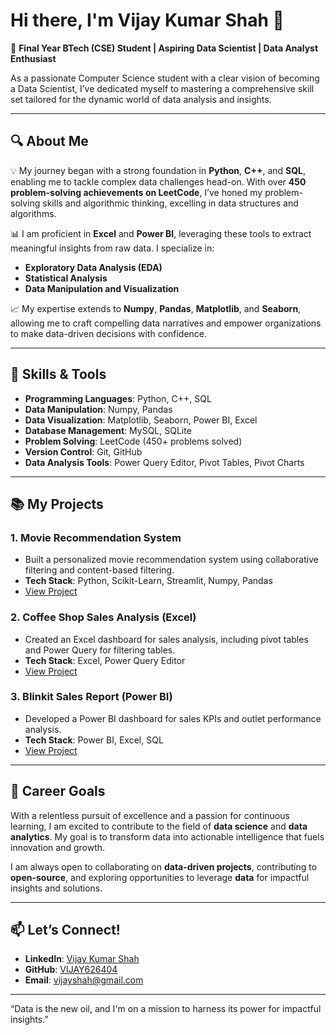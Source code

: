 # Hi there, I'm Vijay Kumar Shah 👋

🚀 **Final Year BTech (CSE) Student | Aspiring Data Scientist | Data Analyst Enthusiast**

As a passionate Computer Science student with a clear vision of becoming a Data Scientist, I’ve dedicated myself to mastering a comprehensive skill set tailored for the dynamic world of data analysis and insights.

---

## 🔍 About Me

💡 My journey began with a strong foundation in **Python**, **C++**, and **SQL**, enabling me to tackle complex data challenges head-on. With over **450 problem-solving achievements on LeetCode**, I’ve honed my problem-solving skills and algorithmic thinking, excelling in data structures and algorithms.

📊 I am proficient in **Excel** and **Power BI**, leveraging these tools to extract meaningful insights from raw data. I specialize in:

- **Exploratory Data Analysis (EDA)**
- **Statistical Analysis**
- **Data Manipulation and Visualization**

📈 My expertise extends to **Numpy**, **Pandas**, **Matplotlib**, and **Seaborn**, allowing me to craft compelling data narratives and empower organizations to make data-driven decisions with confidence.

---

## 💼 Skills & Tools

- **Programming Languages**: Python, C++, SQL
- **Data Manipulation**: Numpy, Pandas
- **Data Visualization**: Matplotlib, Seaborn, Power BI, Excel
- **Database Management**: MySQL, SQLite
- **Problem Solving**: LeetCode (450+ problems solved)
- **Version Control**: Git, GitHub
- **Data Analysis Tools**: Power Query Editor, Pivot Tables, Pivot Charts

---

## 📚 My Projects

### 1. **Movie Recommendation System**
- Built a personalized movie recommendation system using collaborative filtering and content-based filtering.
- **Tech Stack**: Python, Scikit-Learn, Streamlit, Numpy, Pandas
- [View Project](https://github.com/VIJAY626404/Movie-Recommendation-System)

### 2. **Coffee Shop Sales Analysis (Excel)**
- Created an Excel dashboard for sales analysis, including pivot tables and Power Query for filtering tables.
- **Tech Stack**: Excel, Power Query Editor
- [View Project](https://github.com/VIJAY626404/Coffee-Shop-Sales-by-Excel)

### 3. **Blinkit Sales Report (Power BI)**
- Developed a Power BI dashboard for sales KPIs and outlet performance analysis.
- **Tech Stack**: Power BI, Excel, SQL
- [View Project](https://github.com/VIJAY626404/Power-Bi-Projects)

---

## 🎯 Career Goals

With a relentless pursuit of excellence and a passion for continuous learning, I am excited to contribute to the field of **data science** and **data analytics**. My goal is to transform data into actionable intelligence that fuels innovation and growth.

I am always open to collaborating on **data-driven projects**, contributing to **open-source**, and exploring opportunities to leverage **data** for impactful insights and solutions.

---

## 📫 Let’s Connect!

- **LinkedIn**: [Vijay Kumar Shah](https://www.linkedin.com/in/vijay626404)
- **GitHub**: [VIJAY626404](https://github.com/VIJAY626404)
- **Email**: vijayshah@gmail.com

---
“Data is the new oil, and I'm on a mission to harness its power for impactful insights.” 

